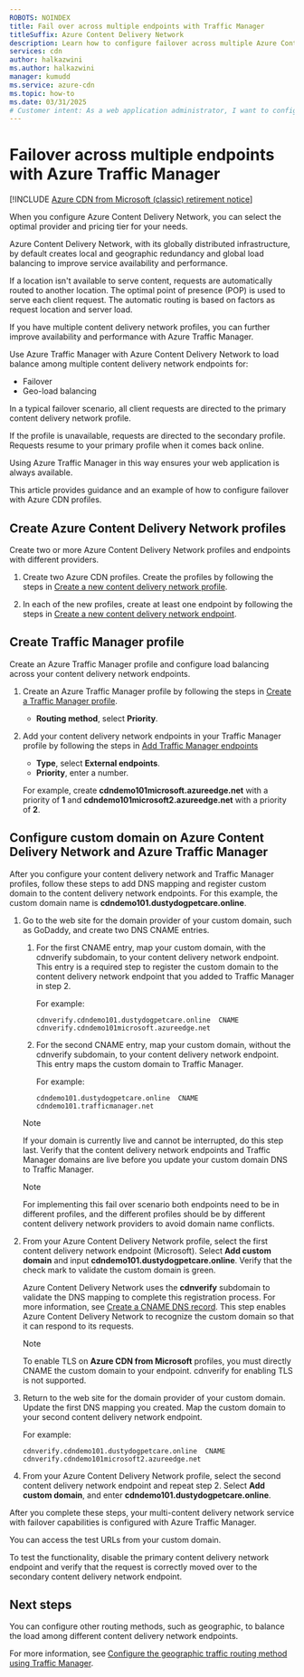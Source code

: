 ```yaml
---
ROBOTS: NOINDEX
title: Fail over across multiple endpoints with Traffic Manager
titleSuffix: Azure Content Delivery Network
description: Learn how to configure failover across multiple Azure Content Delivery Network endpoints by using Azure Traffic Manager.
services: cdn
author: halkazwini
ms.author: halkazwini
manager: kumudd
ms.service: azure-cdn
ms.topic: how-to
ms.date: 03/31/2025
# Customer intent: As a web application administrator, I want to configure failover with multiple content delivery network endpoints using traffic management, so that I can ensure high availability and performance for my users even during service disruptions.
---
```


# Failover across multiple endpoints with Azure Traffic Manager

[!INCLUDE [Azure CDN from Microsoft (classic) retirement notice](../../includes/cdn-classic-retirement.md)]

When you configure Azure Content Delivery Network, you can select the optimal provider and pricing tier for your needs.

Azure Content Delivery Network, with its globally distributed infrastructure, by default creates local and geographic redundancy and global load balancing to improve service availability and performance.

If a location isn't available to serve content, requests are automatically routed to another location. The optimal point of presence (POP) is used to serve each client request. The automatic routing is based on factors as request location and server load.

If you have multiple content delivery network profiles, you can further improve availability and performance with Azure Traffic Manager.

Use Azure Traffic Manager with Azure Content Delivery Network to load balance among multiple content delivery network endpoints for:

- Failover
- Geo-load balancing

In a typical failover scenario, all client requests are directed to the primary content delivery network profile.

If the profile is unavailable, requests are directed to the secondary profile. Requests resume to your primary profile when it comes back online.

Using Azure Traffic Manager in this way ensures your web application is always available.

This article provides guidance and an example of how to configure failover with Azure CDN profiles.

<a name='create-azure-cdn-profiles'></a>

## Create Azure Content Delivery Network profiles

Create two or more Azure Content Delivery Network profiles and endpoints with different providers.

1. Create two Azure CDN profiles. Create the profiles by following the steps in [Create a new content delivery network profile](cdn-create-new-endpoint.md#create-a-new-cdn-profile).

2. In each of the new profiles, create at least one endpoint by following the steps in [Create a new content delivery network endpoint](cdn-create-new-endpoint.md#create-a-new-cdn-endpoint).

## Create Traffic Manager profile

Create an Azure Traffic Manager profile and configure load balancing across your content delivery network endpoints.

1. Create an Azure Traffic Manager profile by following the steps in [Create a Traffic Manager profile](../traffic-manager/quickstart-create-traffic-manager-profile.md).

    - **Routing method**, select **Priority**.

2. Add your content delivery network endpoints in your Traffic Manager profile by following the steps in [Add Traffic Manager endpoints](../traffic-manager/quickstart-create-traffic-manager-profile.md#add-traffic-manager-endpoints)

    - **Type**, select **External endpoints**.
    - **Priority**, enter a number.

    For example, create **cdndemo101microsoft.azureedge.net** with a priority of **1** and **cdndemo101microsoft2.azureedge.net** with a priority of **2**.

<a name='configure-custom-domain-on-azure-cdn-and-azure-traffic-manager'></a>

## Configure custom domain on Azure Content Delivery Network and Azure Traffic Manager

After you configure your content delivery network and Traffic Manager profiles, follow these steps to add DNS mapping and register custom domain to the content delivery network endpoints. For this example, the custom domain name is **cdndemo101.dustydogpetcare.online**.

1. Go to the web site for the domain provider of your custom domain, such as GoDaddy, and create two DNS CNAME entries.

    1. For the first CNAME entry, map your custom domain, with the cdnverify subdomain, to your content delivery network endpoint. This entry is a required step to register the custom domain to the content delivery network endpoint that you added to Traffic Manager in step 2.

        For example:
        
        `cdnverify.cdndemo101.dustydogpetcare.online  CNAME  cdnverify.cdndemo101microsoft.azureedge.net`

    1. For the second CNAME entry, map your custom domain, without the cdnverify subdomain, to your content delivery network endpoint. This entry maps the custom domain to Traffic Manager.

        For example:
    
        `cdndemo101.dustydogpetcare.online  CNAME  cdndemo101.trafficmanager.net`

    > [!NOTE]
    > If your domain is currently live and cannot be interrupted, do this step last. Verify that the content delivery network endpoints and Traffic Manager domains are live before you update your custom domain DNS to Traffic Manager.
    >

    > [!NOTE]
    > For implementing this fail over scenario both endpoints need to be in different profiles, and the different profiles should be by different content delivery network providers to avoid domain name conflicts.
    >

2. From your Azure Content Delivery Network profile, select the first content delivery network endpoint (Microsoft). Select **Add custom domain** and input **cdndemo101.dustydogpetcare.online**. Verify that the check mark to validate the custom domain is green.

    Azure Content Delivery Network uses the **cdnverify** subdomain to validate the DNS mapping to complete this registration process. For more information, see [Create a CNAME DNS record](cdn-map-content-to-custom-domain.md#create-a-cname-dns-record). This step enables Azure Content Delivery Network to recognize the custom domain so that it can respond to its requests.

    > [!NOTE]
    > To enable TLS on **Azure CDN from Microsoft** profiles, you must directly CNAME the custom domain to your endpoint. cdnverify for enabling TLS is not supported.
    >

3. Return to the web site for the domain provider of your custom domain. Update the first DNS mapping you created. Map the custom domain to your second content delivery network endpoint.

    For example:

    `cdnverify.cdndemo101.dustydogpetcare.online  CNAME  cdnverify.cdndemo101microsoft2.azureedge.net`

4. From your Azure Content Delivery Network profile, select the second content delivery network endpoint and repeat step 2. Select **Add custom domain**, and enter **cdndemo101.dustydogpetcare.online**.

After you complete these steps, your multi-content delivery network service with failover capabilities is configured with Azure Traffic Manager.

You can access the test URLs from your custom domain.

To test the functionality, disable the primary content delivery network endpoint and verify that the request is correctly moved over to the secondary content delivery network endpoint.

## Next steps

You can configure other routing methods, such as geographic, to balance the load among different content delivery network endpoints.

For more information, see [Configure the geographic traffic routing method using Traffic Manager](../traffic-manager/traffic-manager-configure-geographic-routing-method.md).
